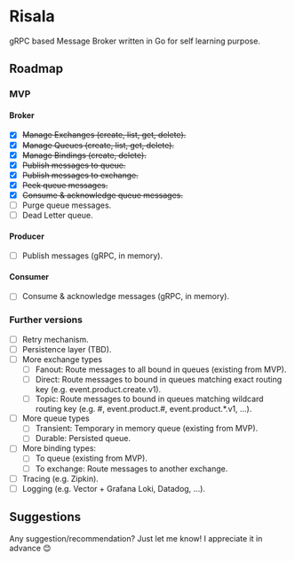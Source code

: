 # Risala

gRPC based Message Broker written in Go for self learning purpose.

## Roadmap

### MVP

#### Broker

* [x] ~~Manage Exchanges (create, list, get, delete).~~
* [x] ~~Manage Queues (create, list, get, delete).~~
* [x] ~~Manage Bindings (create, delete).~~
* [x] ~~Publish messages to queue.~~
* [x] ~~Publish messages to exchange.~~
* [x] ~~Peek queue messages.~~
* [x] ~~Consume & acknowledge queue messages.~~
* [ ] Purge queue messages.
* [ ] Dead Letter queue.

#### Producer

* [ ] Publish messages (gRPC, in memory).

#### Consumer

* [ ] Consume & acknowledge messages (gRPC, in memory).

### Further versions

* [ ] Retry mechanism.
* [ ] Persistence layer (TBD).
* [ ] More exchange types
    * [ ] Fanout: Route messages to all bound in queues (existing from MVP).
    * [ ] Direct: Route messages to bound in queues matching exact routing key (e.g. event.product.create.v1).
    * [ ] Topic: Route messages to bound in queues matching wildcard routing key (e.g. #, event.product.#,
      event.product.*.v1, ...).
* [ ] More queue types
    * [ ] Transient: Temporary in memory queue (existing from MVP).
    * [ ] Durable: Persisted queue.
* [ ] More binding types:
    * [ ] To queue (existing from MVP).
    * [ ] To exchange: Route messages to another exchange.
* [ ] Tracing (e.g. Zipkin).
* [ ] Logging (e.g. Vector + Grafana Loki, Datadog, ...).

## Suggestions

Any suggestion/recommendation? Just let me know! I appreciate it in advance 😊
